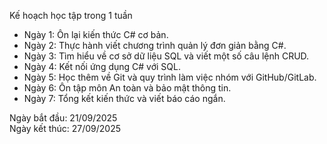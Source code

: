 Kế hoạch học tập trong 1 tuần

- Ngày 1: Ôn lại kiến thức C# cơ bản.
- Ngày 2: Thực hành viết chương trình quản lý đơn giản bằng C#.
- Ngày 3: Tìm hiểu về cơ sở dữ liệu SQL và viết một số câu lệnh CRUD.
- Ngày 4: Kết nối ứng dụng C# với SQL.
- Ngày 5: Học thêm về Git và quy trình làm việc nhóm với GitHub/GitLab.
- Ngày 6: Ôn tập môn An toàn và bảo mật thông tin.
- Ngày 7: Tổng kết kiến thức và viết báo cáo ngắn.

Ngày bắt đầu: 21/09/2025  
Ngày kết thúc: 27/09/2025



